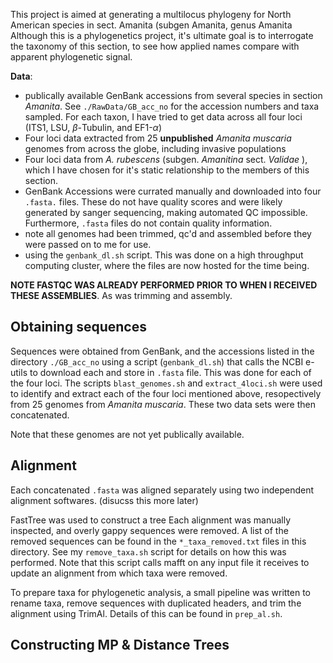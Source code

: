 This project is aimed at generating a multilocus phylogeny for North American species in sect. Amanita (subgen Amanita, genus Amanita Although this is a phylogenetics project, it's ultimate goal is to interrogate the taxonomy of this section, to see how applied names compare with apparent phylogenetic signal.

**Data**: 
* publically available GenBank accessions from several species in section _Amanita_. See `./RawData/GB_acc_no` for the accession numbers and taxa sampled. For each taxon, I have tried to get data across all four loci (ITS1, LSU, $\beta$-Tubulin, and EF1-$\alpha$)
* Four loci data extracted from 25 **unpublished** *Amanita muscaria* genomes from across the globe, including invasive populations
* Four loci data from _A. rubescens_ (subgen. _Amanitina_ sect. _Validae_ ), which I have chosen for it's static relationship to the members of this section.  
* GenBank Accessions were currated manually and downloaded into four `.fasta.` files. These do not have quality scores and were likely generated by sanger sequencing, making automated QC impossible. Furthermore, `.fasta` files do not contain quality information. 
* note all genomes had been trimmed, qc'd and assembled before they were passed on to me for use. 
* using the `genbank_dl.sh` script. This was done on a high throughput computing cluster, where the files are now hosted for the time being. 

**NOTE FASTQC WAS ALREADY PERFORMED PRIOR TO WHEN I RECEIVED THESE ASSEMBLIES**. As was trimming and assembly. 

## Obtaining sequences 
Sequences were obtained from GenBank, and the accessions listed in the directory `./GB_acc_no` using a script (`genbank_dl.sh`) that calls the NCBI e-utils to download each and store in `.fasta` file. This was done for each of the four loci. The scripts `blast_genomes.sh` and `extract_4loci.sh` were used to identify and extract each of the four loci mentioned above, resopectively from 25 genomes from _Amanita muscaria_. These two data sets were then concatenated. 

Note that these genomes are not yet publically available. 

## Alignment 
Each concatenated `.fasta` was aligned separately using two independent alignment softwares. (disucss this more later)

FastTree was used to construct a tree Each alignment was manually inspected, and overly gappy sequences were removed. A list of the removed sequences can be found in the `*_taxa_removed.txt` files in this directory. See my `remove_taxa.sh` script for details on how this was performed. Note that this script calls mafft on any input file it receives to update an alignment from which taxa were removed. 

To prepare taxa for phylogenetic analysis, a small pipeline was written to rename taxa, remove sequences with duplicated headers, and trim the alignment using TrimAl. Details of this can be found in `prep_al.sh`. 

## Constructing MP & Distance Trees  